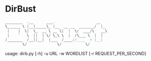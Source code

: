 # DirBust
```C
________  .__      ___.                   __   
\______ \ |__|_____\_ |__  __ __  _______/  |_ 
 |    |  \|  \_  __ \ __ \|  |  \/  ___/\   __\
 |    `   \  ||  | \/ \_\ \  |  /\___ \  |  |  
/_______  /__||__|  |___  /____//____  > |__|  
        \/              \/           \/         

```
usage: dirb.py [-h] -u URL -w WORDLIST [-r REQUEST_PER_SECOND]
